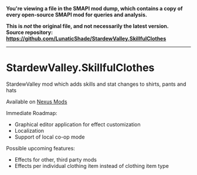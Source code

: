 **You're viewing a file in the SMAPI mod dump, which contains a copy of every open-source SMAPI mod
for queries and analysis.**

**This is _not_ the original file, and not necessarily the latest version.**  
**Source repository: https://github.com/LunaticShade/StardewValley.SkillfulClothes**

----

# StardewValley.SkillfulClothes
StardewValley mod which adds skills and stat changes to shirts, pants and hats

Available on [Nexus Mods](https://www.nexusmods.com/stardewvalley/mods/8541)

Immediate Roadmap:
 - Graphical editor application for effect customization
 - Localization
 - Support of local co-op mode
 
Possible upcoming features:
 - Effects for other, third party mods
 - Effects per individual clothing item instead of clothing item type
 
